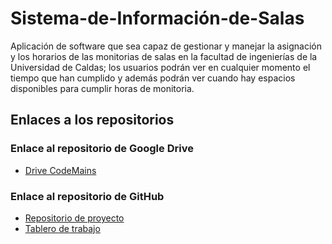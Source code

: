 # Sistema-de-Información-de-Salas

Aplicación de software que sea capaz de gestionar y manejar la asignación y los horarios de las monitorias de salas en la facultad de ingenierías de la Universidad de Caldas; los usuarios podrán ver en cualquier momento el tiempo que han cumplido y además podrán ver cuando hay espacios disponibles para cumplir horas de monitoria.

## Enlaces a los repositorios
### Enlace al repositorio de Google Drive
* [Drive CodeMains](https://drive.google.com/drive/u/4/folders/1Dx5kNZbd-o_GJNUgAuBmILDAcgCxJFmp)

### Enlace al repositorio de GitHub
* [Repositorio de proyecto](https://github.com/codemains-s/Sistema-de-Informacion-de-Salas)
* [Tablero de trabajo](https://github.com/orgs/codemains-s/projects/4)
